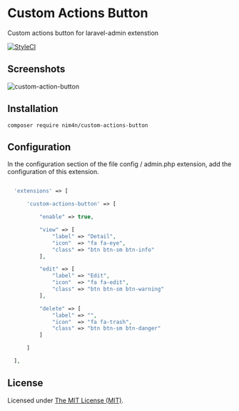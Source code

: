 Custom Actions Button
======
Custom actions button for laravel-admin extenstion

[![StyleCI](https://github.styleci.io/repos/196005846/shield?branch=master)](https://github.styleci.io/repos/196005846)

Screenshots
------------

![custom-action-button](https://user-images.githubusercontent.com/23657262/60898926-d04b5180-a293-11e9-8660-b5ce4d7886ec.PNG)

Installation
------------
```
composer require nim4n/custom-actions-button
```

Configuration
------------
In the configuration section of the file config / admin.php extension, add the configuration of this extension.
```php

  'extensions' => [

      'custom-actions-button' => [

          "enable" => true,

          "view" => [
              "label" => "Detail",
              "icon"  => "fa fa-eye",
              "class" => "btn btn-sm btn-info"
          ],

          "edit" => [
              "label" => "Edit",
              "icon"  => "fa fa-edit",
              "class" => "btn btn-sm btn-warning"
          ],

          "delete" => [
              "label" => "",
              "icon"  => "fa fa-trash",
              "class" => "btn btn-sm btn-danger"
          ]

      ]

  ],

```
License
------------
Licensed under [The MIT License (MIT)](LICENSE).

